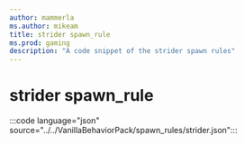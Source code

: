 ```yaml
---
author: mammerla
ms.author: mikeam
title: strider spawn_rule
ms.prod: gaming
description: "A code snippet of the strider spawn rules"
---
```


# strider spawn_rule

:::code language="json" source="../../VanillaBehaviorPack/spawn_rules/strider.json":::
